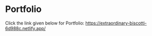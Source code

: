 # Portfolio
Click the link given below for Portfolio:
https://extraordinary-biscotti-6d988c.netlify.app/
